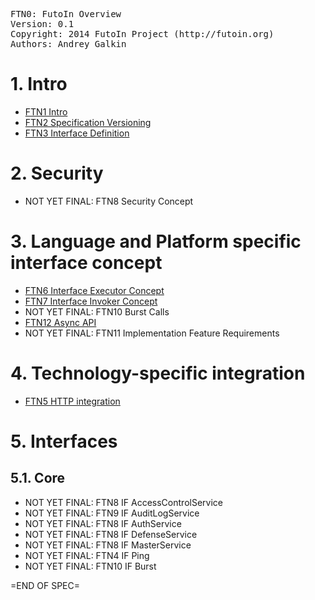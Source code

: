 <pre>
FTN0: FutoIn Overview
Version: 0.1
Copyright: 2014 FutoIn Project (http://futoin.org)
Authors: Andrey Galkin
</pre>


# 1. Intro
* [FTN1 Intro](./ftn1\_intro.md)
* [FTN2 Specification Versioning](./ftn2\_spec\_versioning.md)
* [FTN3 Interface Definition](./ftn3\_iface\_definition.md)

# 2. Security
* NOT YET FINAL: FTN8 Security Concept


# 3. Language and Platform specific interface concept
* [FTN6 Interface Executor Concept](./ftn6\_iface\_executor\_concept.md)
* [FTN7 Interface Invoker Concept](./ftn7\_iface\_invoker\_concept.md)
* NOT YET FINAL: FTN10 Burst Calls
* [FTN12 Async API](./ftn12\_async\_api.md)
* NOT YET FINAL: FTN11 Implementation Feature Requirements

# 4. Technology-specific integration
* [FTN5 HTTP integration](./ftn5\_iface\_http\_integration.md)

# 5. Interfaces
## 5.1. Core
* NOT YET FINAL: FTN8 IF AccessControlService
* NOT YET FINAL: FTN9 IF AuditLogService
* NOT YET FINAL: FTN8 IF AuthService
* NOT YET FINAL: FTN8 IF DefenseService
* NOT YET FINAL: FTN8 IF MasterService
* NOT YET FINAL: FTN4 IF Ping
* NOT YET FINAL: FTN10 IF Burst

=END OF SPEC=

